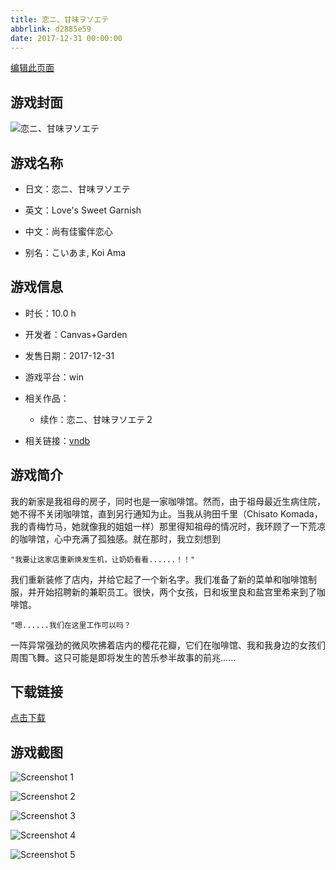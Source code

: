 ```yaml
---
title: 恋ニ、甘味ヲソエテ
abbrlink: d2885e59
date: 2017-12-31 00:00:00
---
```

[编辑此页面](https://github.com/ACG-3/ADV3-source/blob/main/source/_posts/%E6%81%8B%E3%83%8B%E3%80%81%E7%94%98%E5%91%B3%E3%83%B2%E3%82%BD%E3%82%A8%E3%83%86.md)

## 游戏封面

![恋ニ、甘味ヲソエテ](https://pan.timero.xyz/d/onedrive/img_lib_001/%E6%81%8B%E3%83%8B%E3%80%81%E7%94%98%E5%91%B3%E3%83%B2%E3%82%BD%E3%82%A8%E3%83%86_cover.avif)


## 游戏名称

- 日文：恋ニ、甘味ヲソエテ
- 英文：Love's Sweet Garnish
- 中文：尚有佳蜜伴恋心

- 别名：こいあま, Koi Ama


## 游戏信息

- 时长：10.0 h
- 开发者：Canvas+Garden
- 发售日期：2017-12-31
- 游戏平台：win
- 相关作品：
   - 续作：恋ニ、甘味ヲソエテ２

- 相关链接：[vndb](https://vndb.org/v21903)


## 游戏简介

我的新家是我祖母的房子，同时也是一家咖啡馆。然而，由于祖母最近生病住院，她不得不关闭咖啡馆，直到另行通知为止。当我从驹田千里（Chisato Komada，我的青梅竹马，她就像我的姐姐一样）那里得知祖母的情况时，我环顾了一下荒凉的咖啡馆，心中充满了孤独感。就在那时，我立刻想到

    "我要让这家店重新焕发生机，让奶奶看看......！！"

我们重新装修了店内，并给它起了一个新名字。我们准备了新的菜单和咖啡馆制服，并开始招聘新的兼职员工。很快，两个女孩，日和坂里良和盐宫里希来到了咖啡馆。

    "嗯......我们在这里工作可以吗？

一阵异常强劲的微风吹拂着店内的樱花花瓣，它们在咖啡馆、我和我身边的女孩们周围飞舞。这只可能是即将发生的苦乐参半故事的前兆......




## 下载链接

[点击下载](https://pan.timero.xyz/onedrive/adv_lib_001/%E6%81%8B%E3%83%8B%E3%80%81%E7%94%98%E5%91%B3%E3%83%B2%E3%82%BD%E3%82%A8%E3%83%86)


## 游戏截图


![Screenshot 1](https://pan.timero.xyz/d/onedrive/img_lib_001/%E6%81%8B%E3%83%8B%E3%80%81%E7%94%98%E5%91%B3%E3%83%B2%E3%82%BD%E3%82%A8%E3%83%86_Screenshot_1.avif)

![Screenshot 2](https://pan.timero.xyz/d/onedrive/img_lib_001/%E6%81%8B%E3%83%8B%E3%80%81%E7%94%98%E5%91%B3%E3%83%B2%E3%82%BD%E3%82%A8%E3%83%86_Screenshot_2.avif)

![Screenshot 3](https://pan.timero.xyz/d/onedrive/img_lib_001/%E6%81%8B%E3%83%8B%E3%80%81%E7%94%98%E5%91%B3%E3%83%B2%E3%82%BD%E3%82%A8%E3%83%86_Screenshot_3.avif)

![Screenshot 4](https://pan.timero.xyz/d/onedrive/img_lib_001/%E6%81%8B%E3%83%8B%E3%80%81%E7%94%98%E5%91%B3%E3%83%B2%E3%82%BD%E3%82%A8%E3%83%86_Screenshot_4.avif)

![Screenshot 5](https://pan.timero.xyz/d/onedrive/img_lib_001/%E6%81%8B%E3%83%8B%E3%80%81%E7%94%98%E5%91%B3%E3%83%B2%E3%82%BD%E3%82%A8%E3%83%86_Screenshot_5.avif)

